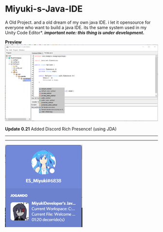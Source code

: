 # Miyuki-s-Java-IDE
A Old Project. and a old dream of my own java IDE. i let it opensource for everyone who want to build a java IDE. its the same system used in my Unity Code Editor*.
***important note: this thing is under development.***

**Preview**
![MiyukiIDE Img](/readme_assets/IDE.PNG)

**Update 0.21**
Added Discord Rich Presence! (using JDA)
****
****
![MiyukiIDE Img](/readme_assets/rpc.PNG)
